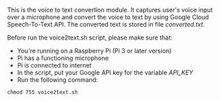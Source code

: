 This is the voice to text convertion module. It captures user's voice input over a microphone
and convert the voice to text by using Google Cloud Speech-To-Text API. The converted text is stored in file <em>converted.txt</em>.

Before run the voice2text.sh script, please make sure that:
- You're running on a Raspberry Pi (Pi 3 or later version) 
- Pi has a functioning microphone
- Pi is connected to internet
- In the script, put your Google API key for the variable <em>API_KEY</em>
- Run the following command: 
```
chmod 755 voice2text.sh
```
